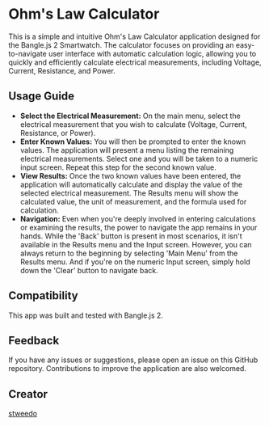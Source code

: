 # Ohm's Law Calculator

This is a simple and intuitive Ohm's Law Calculator application designed for the Bangle.js 2 Smartwatch. The calculator focuses on providing an easy-to-navigate user interface with automatic calculation logic, allowing you to quickly and efficiently calculate electrical measurements, including Voltage, Current, Resistance, and Power.

## Usage Guide

* __Select the Electrical Measurement:__ On the main menu, select the electrical measurement that you wish to calculate (Voltage, Current, Resistance, or Power).
* __Enter Known Values:__ You will then be prompted to enter the known values. The application will present a menu listing the remaining electrical measurements. Select one and you will be taken to a numeric input screen. Repeat this step for the second known value.
* __View Results:__ Once the two known values have been entered, the application will automatically calculate and display the value of the selected electrical measurement. The Results menu will show the calculated value, the unit of measurement, and the formula used for calculation.
* __Navigation:__ Even when you're deeply involved in entering calculations or examining the results, the power to navigate the app remains in your hands. While the 'Back' button is present in most scenarios, it isn't available in the Results menu and the Input screen. However, you can always return to the beginning by selecting 'Main Menu' from the Results menu. And if you're on the numeric Input screen, simply hold down the 'Clear' button to navigate back.

## Compatibility

This app was built and tested with Bangle.js 2.

## Feedback

If you have any issues or suggestions, please open an issue on this GitHub repository. Contributions to improve the application are also welcomed.

## Creator

[stweedo](https://github.com/stweedo)
